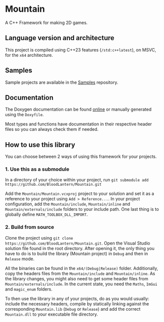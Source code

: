 # Mountain

A C++ Framework for making 2D games.

## Language version and architecture

This project is compiled using C++23 features (`/std:c++latest`), on MSVC, for the `x64` architecture.

## Samples

Sample projects are available in the [Samples](https://github.com/BloodLantern/Mountain.Samples) repository.

## Documentation

The Doxygen documentation can be found [online](https://codedocs.xyz/BloodLantern/Mountain/index.html) or manually generated using the `Doxyfile`.

Most types and functions have documentation in their respective header files so you can always check them if needed.

## How to use this library

You can choose between 2 ways of using this framework for your projects.

### 1. Use this as a submodule

In a directory of your choice within your project, run `git submodule add https://github.com/BloodLantern/Mountain.git`

Add the `Mountain/Mountain.vcxproj` project to your solution and set it as a reference to your project using `Add > Reference...`.
In your project configuration, add the `Mountain/include`, `Mountain/inline` and `Mountain/externals/include` folders to your include path.
One last thing is to globally define `MATH_TOOLBOX_DLL_IMPORT`.

### 2. Build from source

Clone the project using `git clone https://github.com/BloodLantern/Mountain.git`.
Open the Visual Studio solution file found in the root directory.
After opening it, the only thing you have to do is to build the library (Mountain project) in `Debug` and then in `Release` mode.

All the binaries can be found in the `x64/(Debug|Release)` folder.
Additionally, copy the headers files from the `Mountain/include` and `Mountain/inline`. As the library changes, you might also need to get some header files from `Mountain/externals/include`. In the current state, you need the `Maths`, `ImGui` and `magic_enum` folders.

To then use the library in any of your projects, do as you would usually: include the necessary headers, compile by statically linking against the corresponding `Mountain.lib` (`Debug` or `Release`) and add the correct `Mountain.dll` to your executable file directory.
